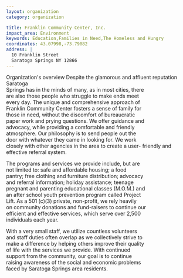```yaml
---
layout: organization
category: organization

title: Franklin Community Center, Inc.
impact_area: Environment
keywords: Education,Families in Need,The Homeless and Hungry
coordinates: 43.07998,-73.79082
address: |
  10 Franklin Street
  Saratoga Springs NY 12866
---
```

Organization's overview
Despite the glamorous and affluent reputation Saratoga  
Springs has in the minds of many, as in most cities, there  
are also those people who struggle to make ends meet  
every day. The unique and comprehensive approach of  
Franklin Community Center fosters a sense of family for  
those in need, without the discomfort of bureaucratic  
paper work and prying questions. We offer guidance and  
advocacy, while providing a comfortable and friendly  
atmosphere. Our philosophy is to send people out the  
door with whatever they came in looking for. We work  
closely with other agencies in the area to create a user- 
friendly and effective referral system.  
 
The programs and services we provide include, but are  
not limited to: safe and affordable housing; a food  
pantry; free clothing and furniture distribution; advocacy  
and referral information; holiday assistance; teenage  
pregnant and parenting educational classes (M.O.M.) and  
an after school youth prevention program called Project  
Lift. As a 501 (c)(3) private, non-profit, we rely heavily  
on community donations and fund-raisers to continue our  
efficient and effective services, which serve over 2,500  
individuals each year. 
 
With a very small staff, we utilize countless volunteers  
and staff duties often overlap as we collectively strive to  
make a difference by helping others improve their quality  
of life with the services we provide. With continued  
support from the community, our goal is to continue  
raising awareness of the social and economic problems  
faced by Saratoga Springs area residents.